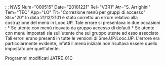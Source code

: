  :  : NWS Num="000515" Date="20101221" Rel="V3R1" Atr="S. Arrighini" Tem="TEC" App="LO" Tit="Correzione menù per gruppi di accesso" Sts="20"
In data 21/12/2101 è stato corretto un errore relativo alla costruzione del menù in Looc.UP.
Tale errore si presentava in due occasioni : 
\* Se utente con menù ricavato da gruppo accesso di default
\* Se utente con menù impostati sia sull'utente che sul gruppo utente ad esso associato 
Tali errori erano presenti in tutte le versioni di Sme.UP/Looc.UP.
L'errore era particolarmente evidente, infatti il menù iniziale non risultava essere quello impostato per quell'utente.

Programmi modificati
JATRE_01C

